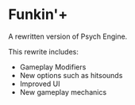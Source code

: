 # Funkin'+

A rewritten version of Psych Engine.

This rewrite includes:

* Gameplay Modifiers
* New options such as hitsounds
* Improved UI
* New gameplay mechanics
